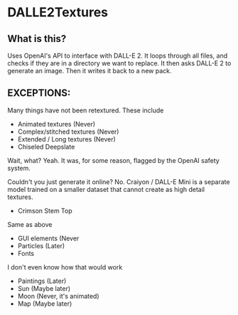 # DALLE2Textures
## What is this?
Uses OpenAI's API to interface with DALL-E 2. 
It loops through all files, and checks if they are in a directory we want to replace. 
It then asks DALL-E 2 to generate an image. Then it writes it back to a new pack.

## EXCEPTIONS:
Many things have not been retextured. These include
- Animated textures (Never)
- Complex/stitched textures (Never)
- Extended / Long textures (Never)
- Chiseled Deepslate

Wait, what? Yeah. It was, for some reason, flagged by the OpenAI safety system.

Couldn't you just generate it online? No. Craiyon / DALL-E Mini is a separate model trained on a smaller dataset that cannot create as high detail textures.
- Crimson Stem Top

Same as above

- GUI elements (Never
- Particles (Later)
- Fonts

I don't even know how that would work

- Paintings (Later)
- Sun (Maybe later)
- Moon (Never, it's animated)
- Map (Maybe later)
